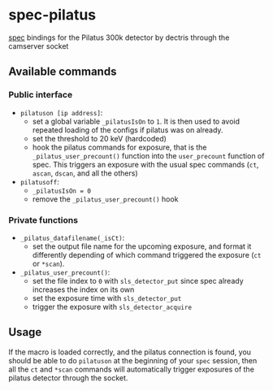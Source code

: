 spec-pilatus
===========

[spec](http://www.certif.com/) bindings for the Pilatus 300k detector by
dectris through the camserver socket

Available commands
------------------

### Public interface
* `pilatuson [ip address]`:
    * set a global variable `_pilatusIsOn` to `1`. It is then used to avoid
    repeated loading of the configs if pilatus was on already.
    * set the threshold to 20 keV (hardcoded)
    * hook the pilatus commands for exposure, that is the
    `_pilatus_user_precount()` function into the `user_precount`
    function of spec. This triggers an exposure with the usual spec commands
    (`ct`, `ascan`, `dscan`, and all the others)
* `pilatusoff`:
    * `_pilatusIsOn = 0` 
    * remove the `_pilatus_user_precount()` hook

### Private functions
* `_pilatus_datafilename(_isCt)`:
    * set the output file name for the upcoming exposure, and format it
    differently depending of which command triggered the exposure (`ct` or
    `*scan`).
* `_pilatus_user_precount()`:
    * set the file index to `0` with `sls_detector_put` since spec already
    increases the index on its own 
    * set the exposure time with `sls_detector_put`
    * trigger the exposure with `sls_detector_acquire`

Usage
-----

If the macro is loaded correctly, and the pilatus connection is found, you should be able to do `pilatuson` at the
beginning of your `spec` session, then all the `ct` and `*scan` commands
will automatically trigger exposures of the pilatus detector through the
socket.
